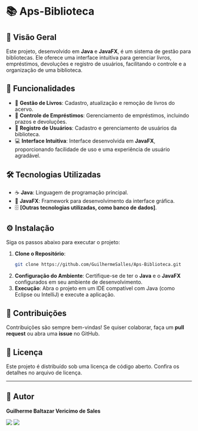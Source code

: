 
# 📚 Aps-Biblioteca

## 📝 Visão Geral
Este projeto, desenvolvido em **Java** e **JavaFX**, é um sistema de gestão para bibliotecas. Ele oferece uma interface intuitiva para gerenciar livros, empréstimos, devoluções e registro de usuários, facilitando o controle e a organização de uma biblioteca.

## 🚀 Funcionalidades
- 📖 **Gestão de Livros**: Cadastro, atualização e remoção de livros do acervo.
- 📅 **Controle de Empréstimos**: Gerenciamento de empréstimos, incluindo prazos e devoluções.
- 👥 **Registro de Usuários**: Cadastro e gerenciamento de usuários da biblioteca.
- 💻 **Interface Intuitiva**: Interface desenvolvida em **JavaFX**, proporcionando facilidade de uso e uma experiência de usuário agradável.

## 🛠️ Tecnologias Utilizadas
- ☕ **Java**: Linguagem de programação principal.
- 🎨 **JavaFX**: Framework para desenvolvimento da interface gráfica.
- 🗄️ **[Outras tecnologias utilizadas, como banco de dados]**.

## ⚙️ Instalação
Siga os passos abaixo para executar o projeto:
1. **Clone o Repositório**:
   ```bash
   git clone https://github.com/GuilhermeSalles/Aps-Biblioteca.git
   ```
2. **Configuração do Ambiente**:
   Certifique-se de ter o **Java** e o **JavaFX** configurados em seu ambiente de desenvolvimento.
3. **Execução**:
   Abra o projeto em um IDE compatível com Java (como Eclipse ou IntelliJ) e execute a aplicação.

## 🤝 Contribuições
Contribuições são sempre bem-vindas! Se quiser colaborar, faça um **pull request** ou abra uma **issue** no GitHub.

## 📄 Licença
Este projeto é distribuído sob uma licença de código aberto. Confira os detalhes no arquivo de licença.

---

## 👤 Autor
**Guilherme Baltazar Vericimo de Sales**

<a href="https://www.linkedin.com/in/guilherme-baltazar-0028361a1" target="_blank"><img src="https://img.shields.io/badge/-LinkedIn-%230077B5?style=for-the-badge&logo=linkedin&logoColor=white" target="_blank"></a> 
<a href="https://instagram.com/yguilhermeb" target="_blank"><img src="https://img.shields.io/badge/-Instagram-%23E4405F?style=for-the-badge&logo=instagram&logoColor=white" target="_blank"></a>

